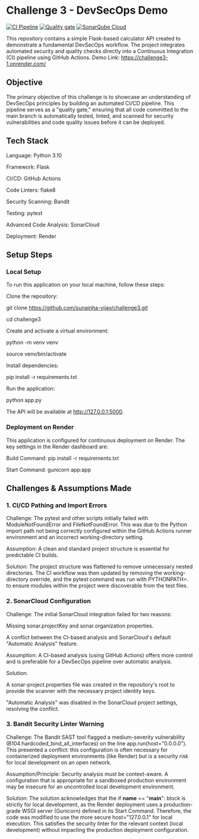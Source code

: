 

# Challenge 3 - DevSecOps Demo

[![CI Pipeline](https://github.com/sunainha-vijay/challenge3/actions/workflows/ci.yml/badge.svg)](https://github.com/sunainha-vijay/challenge3/actions/workflows/ci.yml)
[![Quality gate](https://sonarcloud.io/api/project_badges/quality_gate?project=sunainha-vijay_challenge3)](https://sonarcloud.io/summary/new_code?id=sunainha-vijay_challenge3)
[![SonarQube Cloud](https://sonarcloud.io/images/project_badges/sonarcloud-dark.svg)](https://sonarcloud.io/summary/new_code?id=sunainha-vijay_challenge3)

This repository contains a simple Flask-based calculator API created to demonstrate a fundamental DevSecOps workflow. The project integrates automated security and quality checks directly into a Continuous Integration (CI) pipeline using GitHub Actions.
Demo Link: https://challenge3-1.onrender.com/
## Objective
The primary objective of this challenge is to showcase an understanding of DevSecOps principles by building an automated CI/CD pipeline. This pipeline serves as a "quality gate," ensuring that all code committed to the main branch is automatically tested, linted, and scanned for security vulnerabilities and code quality issues before it can be deployed.

## Tech Stack
Language: Python 3.10

Framework: Flask

CI/CD: GitHub Actions

Code Linters: flake8

Security Scanning: Bandit

Testing: pytest

Advanced Code Analysis: SonarCloud

Deployment: Render

## Setup Steps
### Local Setup
To run this application on your local machine, follow these steps:

Clone the repository:

git clone https://github.com/sunainha-vijay/challenge3.git

cd challenge3


Create and activate a virtual environment:

python -m venv venv

source venv/bin/activate


Install dependencies:

pip install -r requirements.txt


Run the application:

python app.py


The API will be available at http://127.0.0.1:5000.

### Deployment on Render
This application is configured for continuous deployment on Render. The key settings in the Render dashboard are:

Build Command: pip install -r requirements.txt

Start Command: gunicorn app:app

## Challenges & Assumptions Made
### 1. CI/CD Pathing and Import Errors
Challenge: The pytest and other scripts initially failed with ModuleNotFoundError and FileNotFoundError. This was due to the Python import path not being correctly configured within the GitHub Actions runner environment and an incorrect working-directory setting.

Assumption: A clean and standard project structure is essential for predictable CI builds.

Solution: The project structure was flattened to remove unnecessary nested directories. The CI workflow was then updated by removing the working-directory override, and the pytest command was run with PYTHONPATH=. to ensure modules within the project were discoverable from the test files.

### 2. SonarCloud Configuration
Challenge: The initial SonarCloud integration failed for two reasons:

Missing sonar.projectKey and sonar.organization properties.

A conflict between the CI-based analysis and SonarCloud's default "Automatic Analysis" feature.

Assumption: A CI-based analysis (using GitHub Actions) offers more control and is preferable for a DevSecOps pipeline over automatic analysis.

Solution:

A sonar-project.properties file was created in the repository's root to provide the scanner with the necessary project identity keys.

"Automatic Analysis" was disabled in the SonarCloud project settings, resolving the conflict.

### 3. Bandit Security Linter Warning
Challenge: The Bandit SAST tool flagged a medium-severity vulnerability (B104:hardcoded_bind_all_interfaces) on the line app.run(host="0.0.0.0"). This presented a conflict: this configuration is often necessary for containerized deployment environments (like Render) but is a security risk for local development on an open network.

Assumption/Principle: Security analysis must be context-aware. A configuration that is appropriate for a sandboxed production environment may be insecure for an uncontrolled local development environment.

Solution: The solution acknowledges that the if __name__ == "__main__": block is strictly for local development, as the Render deployment uses a production-grade WSGI server (Gunicorn) defined in its Start Command. Therefore, the code was modified to use the more secure host="127.0.0.1" for local execution. This satisfies the security linter for the relevant context (local development) without impacting the production deployment configuration.
